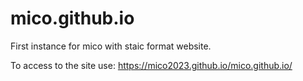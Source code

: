 # mico.github.io

First instance for mico with staic format website. 

To access to the site use: https://mico2023.github.io/mico.github.io/
